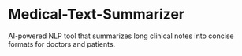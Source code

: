 # Medical-Text-Summarizer
AI-powered NLP tool that summarizes long clinical notes into concise formats for doctors and patients.
